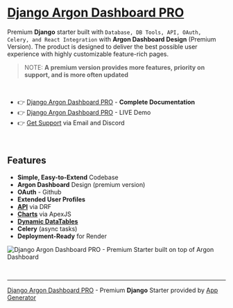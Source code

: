 # [Django Argon Dashboard PRO](https://app-generator.dev/product/argon-dashboard-pro/django/)

Premium **Django** starter built with `Database, DB Tools, API, OAuth, Celery, and React Integration` with **Argon Dashboard Design** (Premium Version).
The product is designed to deliver the best possible user experience with highly customizable feature-rich pages. 

> NOTE: **A premium version provides more features, priority on support, and is more often updated**

<br />

- 👉 [Django Argon Dashboard PRO](https://app-generator.dev/docs/products/django/argon-dashboard-pro/index.html) - **Complete Documentation**
- 👉 [Django Argon Dashboard PRO](https://django-argon-dash2-pro.onrender.com/charts/) - LIVE Demo 
- 👉 [Get Support](https://app-generator.dev/ticket/create/) via Email and Discord

<br />

## Features

* **Simple, Easy-to-Extend** Codebase
* **Argon Dashboard** Design (premium version)
* **OAuth** - Github
* **Extended User Profiles**
* **[API](https://django-argon-dash2-pro.onrender.com/api/sales/)** via DRF 
* **[Charts](https://django-argon-dash2-pro.onrender.com/charts/)** via ApexJS 
* **[Dynamic DataTables](https://django-argon-dash2-pro.onrender.com/tables/)**
* **Celery** (async tasks)
* **Deployment-Ready** for Render 

![Django Argon Dashboard PRO - Premium Starter built on top of Argon Dashboard](https://github.com/user-attachments/assets/e2bca541-ed94-4369-8ab7-361a7f112e69)

<br />

---
[Django Argon Dashboard PRO](https://app-generator.dev/product/argon-dashboard-pro/django/) - Premium **Django** Starter provided by [App Generator](https://app-generator.dev)
